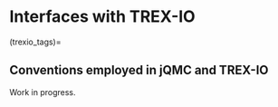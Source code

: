 # Interfaces with TREX-IO

(trexio_tags)=

## Conventions employed in jQMC and TREX-IO

Work in progress.
